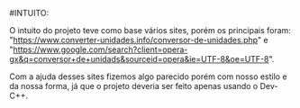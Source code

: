#INTUITO:

O intuito do projeto teve como base vários sites, porém os principais foram: 
"https://www.converter-unidades.info/conversor-de-unidades.php" e 
"https://www.google.com/search?client=opera-gx&q=conversor+de+unidads&sourceid=opera&ie=UTF-8&oe=UTF-8".

Com a ajuda desses sites fizemos algo parecido porém com nosso estilo e da nossa forma, já que o projeto deveria ser feito apenas usando o Dev-C++.
